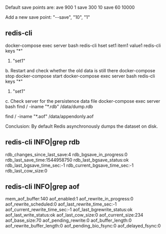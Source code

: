 Default save points are:
ave 900 1
save 300 10
save 60 10000

Add a new save point: "--save", "10", "1"

## redis-cli
docker-compose exec server bash
redis-cli hset set1 item1 value1
redis-cli keys "*"
1) "set1"

b. Restart and check whether the old data is still there
docker-compose stop
docker-compose start
docker-compose exec server bash
redis-cli keys "*"
1) "set1"

c. Check server for the persistence data file
docker-compose exec server bash
find / -iname "*.rdb"
/data/dump.rdb

find / -iname "*.aof"
/data/appendonly.aof

Conclusion: By default Redis asynchronously dumps the dataset on disk.

## redis-cli INFO|grep rdb
rdb_changes_since_last_save:4
rdb_bgsave_in_progress:0
rdb_last_save_time:1544958750
rdb_last_bgsave_status:ok
rdb_last_bgsave_time_sec:-1
rdb_current_bgsave_time_sec:-1
rdb_last_cow_size:0

## redis-cli INFO|grep aof
mem_aof_buffer:140
aof_enabled:1
aof_rewrite_in_progress:0
aof_rewrite_scheduled:0
aof_last_rewrite_time_sec:-1
aof_current_rewrite_time_sec:-1
aof_last_bgrewrite_status:ok
aof_last_write_status:ok
aof_last_cow_size:0
aof_current_size:234
aof_base_size:70
aof_pending_rewrite:0
aof_buffer_length:0
aof_rewrite_buffer_length:0
aof_pending_bio_fsync:0
aof_delayed_fsync:0
